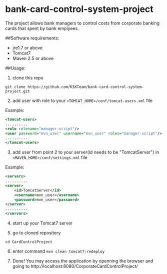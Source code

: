# bank-card-control-system-project

The project allows bank managers to control costs from corporate banking cards that spent by bank emplyees.

##Software requirements:

* jre1.7 or above
* Tomcat7
* Maven 2.5 or above

##Usage:

1. clone this repo
```
git clone https://github.com/KSKTeam/bank-card-control-system-project.git
```
2. add user with <manager-script> role to your `<TOMCAT_HOME>/conf/tomcat-users.xml` file

Example:

```xml
<tomcat-users>
..........
<role rolename="manager-script"/>
<user password="mvn_user" username="mvn_user" roles="manager-script"/>
..........
</tomcat-users>
```

3. add user from point 2 to your server(id needs to be "TomcatServer") in `<MAVEN_HOME>/conf/settings.xml` file

Example:

```xml
<servers>
..........
<server>
	<id>TomcatServer</id>
	<username>mvn_user</username>
	<password>mvn_user</password>
</server>
..........
</servers>
```

4. start up your Tomcat7 server

5. go to cloned repository
```
cd CardControlProject
```
6. enter command `mvn clean tomcat7:redeploy`

7. Done! You may access the application by openning the browser and going to http://localhost:8080/CorporateCardControlProject/
